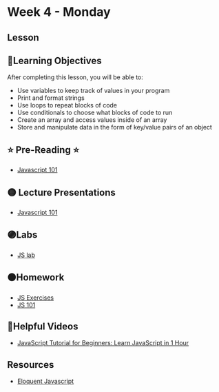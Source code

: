 # Week 4 - Monday

## Lesson

## 📍Learning Objectives
After completing this lesson, you will be able to:

- Use variables to keep track of values in your program
- Print and format strings
- Use loops to repeat blocks of code
- Use conditionals to choose what blocks of code to run
- Create an array and access values inside of an array
- Store and manipulate data in the form of key/value pairs of an object


## ⭐️ Pre-Reading ⭐️
- [Javascript 101](https://digitalcrafts.instructure.com/courses/189/pages/reading-javascript-101?module_item_id=23197)

<!-- ## 📍Agenda -->

## 🟡 Lecture Presentations
- [Javascript 101](http://dc-houston.herokuapp.com/p2/Javascript/Javascript101.html#1)

## 🟣Labs 
<!-- - [js 101 lab](https://github.com/veros-labs/lab-js-101) -->
- [JS lab](https://github.com/DigitalCraftsStudents/js-101-exercises)

## 🟠Homework 
- [JS Exercises](https://digitalcrafts.instructure.com/courses/189/assignments/4637?module_item_id=23210)
- [JS 101](https://digitalcrafts.instructure.com/courses/189/pages/javascript-101?module_item_id=23207)

## 🔵Helpful Videos
- [JavaScript Tutorial for Beginners: Learn JavaScript in 1 Hour](https://www.youtube.com/watch?v=W6NZfCO5SIk)

<!-- ## ✔️Todo Checklist
- [ ]

## 🔶Vocabulary

## 🔷Test Your knowledge -->

## Resources 
- [Eloquent Javascript](https://eloquentjavascript.net/)



